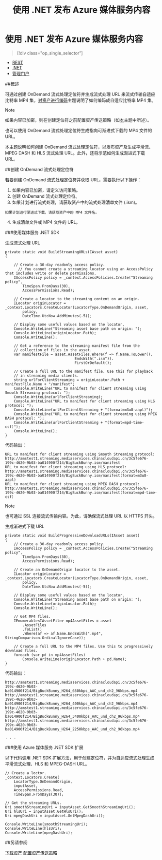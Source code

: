 ﻿---
title: 使用 .NET 发布 Azure 媒体服务内容
description: 了解如何创建用于生成流式处理 URL 的定位符。代码示例用 C# 编写且使用适用于 .NET 的媒体服务 SDK。
authors: juliako
manager: erikre
editor: ''
services: media-services
documentationCenter: ''

ms.service: media-services
ms.workload: media
ms.tgt_pltfrm: na
ms.devlang: na
ms.topic: article
ms.date: 08/30/2016
wacn.date: 12/12/2016
ms.author: juliako
---

# 使用 .NET 发布 Azure 媒体服务内容

> [!div class="op_single_selector"]
- [REST](./media-services-rest-deliver-streaming-content.md)
- [.NET](./media-services-deliver-streaming-content.md)
- [管理门户](./media-services-manage-content.md#publish)

##概述

可通过创建 OnDemand 流式处理定位符并生成流式处理 URL 来流式传输自适应比特率 MP4 集。[对资产进行编码](./media-services-encode-asset.md)主题说明了如何编码成自适应比特率 MP4 集。

>[!NOTE]
>如果内容已加密，则在创建定位符之前配置资产传送策略（如[本](./media-services-dotnet-configure-asset-delivery-policy.md)主题中所述）。

也可以使用 OnDemand 流式处理定位符生成指向可渐进式下载的 MP4 文件的 URL。

本主题说明如何创建 OnDemand 流式处理定位符，以发布资产及生成平滑流、MPEG DASH 和 HLS 流式处理 URL。此外，还将示范如何生成渐进式下载 URL。

##创建 OnDemand 流式处理定位符

若要创建 OnDemand 流式处理定位符并获取 URL，需要执行以下操作：

   1. 如果内容已加密，请定义访问策略。
   2. 创建 OnDemand 流式处理定位符。
   3. 如果计划进行流式处理，请获取资产中的流式处理清单文件 (.ism)。

    如果计划进行渐进式下载，请获取资产中的 MP4 文件名。
   4. 生成清单文件或 MP4 文件的 URL。

###使用媒体服务 .NET SDK 

生成流式处理 URL

```
private static void BuildStreamingURLs(IAsset asset)
{

    // Create a 30-day readonly access policy. 
      // You cannot create a streaming locator using an AccessPolicy that includes write or delete permissions.
    IAccessPolicy policy = _context.AccessPolicies.Create("Streaming policy",
        TimeSpan.FromDays(30),
        AccessPermissions.Read);

    // Create a locator to the streaming content on an origin. 
    ILocator originLocator = _context.Locators.CreateLocator(LocatorType.OnDemandOrigin, asset,
        policy,
        DateTime.UtcNow.AddMinutes(-5));

    // Display some useful values based on the locator.
    Console.WriteLine("Streaming asset base path on origin: ");
    Console.WriteLine(originLocator.Path);
    Console.WriteLine();

    // Get a reference to the streaming manifest file from the  
    // collection of files in the asset. 
    var manifestFile = asset.AssetFiles.Where(f => f.Name.ToLower().
                                EndsWith(".ism")).
                                FirstOrDefault();

    // Create a full URL to the manifest file. Use this for playback
    // in streaming media clients. 
    string urlForClientStreaming = originLocator.Path + manifestFile.Name + "/manifest";
    Console.WriteLine("URL to manifest for client streaming using Smooth Streaming protocol: ");
    Console.WriteLine(urlForClientStreaming);
    Console.WriteLine("URL to manifest for client streaming using HLS protocol: ");
    Console.WriteLine(urlForClientStreaming + "(format=m3u8-aapl)");
    Console.WriteLine("URL to manifest for client streaming using MPEG DASH protocol: ");
    Console.WriteLine(urlForClientStreaming + "(format=mpd-time-csf)"); 
    Console.WriteLine();
}
```

代码输出：

```
URL to manifest for client streaming using Smooth Streaming protocol:
http://amstest1.streaming.mediaservices.chinacloudapi.cn/3c5fe676-199c-4620-9b03-ba014900f214/BigBuckBunny.ism/manifest
URL to manifest for client streaming using HLS protocol:
http://amstest1.streaming.mediaservices.chinacloudapi.cn/3c5fe676-199c-4620-9b03-ba014900f214/BigBuckBunny.ism/manifest(format=m3u8-aapl)
URL to manifest for client streaming using MPEG DASH protocol:
http://amstest1.streaming.mediaservices.chinacloudapi.cn/3c5fe676-199c-4620-9b03-ba014900f214/BigBuckBunny.ism/manifest(format=mpd-time-csf)
```

>[!NOTE]
>也可通过 SSL 连接流式传输内容。为此，请确保流式处理 URL 以 HTTPS 开头。

生成渐进式下载 URL

```
private static void BuildProgressiveDownloadURLs(IAsset asset)
{
    // Create a 30-day readonly access policy. 
    IAccessPolicy policy = _context.AccessPolicies.Create("Streaming policy",
        TimeSpan.FromDays(30),
        AccessPermissions.Read);

    // Create an OnDemandOrigin locator to the asset. 
    ILocator originLocator = _context.Locators.CreateLocator(LocatorType.OnDemandOrigin, asset,
        policy,
        DateTime.UtcNow.AddMinutes(-5));

    // Display some useful values based on the locator.
    Console.WriteLine("Streaming asset base path on origin: ");
    Console.WriteLine(originLocator.Path);
    Console.WriteLine();

    // Get MP4 files.
    IEnumerable<IAssetFile> mp4AssetFiles = asset
        .AssetFiles
        .ToList()
        .Where(af => af.Name.EndsWith(".mp4", StringComparison.OrdinalIgnoreCase));

    // Create a full URL to the MP4 files. Use this to progressively download files.
    foreach (var pd in mp4AssetFiles)
        Console.WriteLine(originLocator.Path + pd.Name);
}
```

代码输出：

```
http://amstest1.streaming.mediaservices.chinacloudapi.cn/3c5fe676-199c-4620-9b03-ba014900f214/BigBuckBunny_H264_650kbps_AAC_und_ch2_96kbps.mp4
http://amstest1.streaming.mediaservices.chinacloudapi.cn/3c5fe676-199c-4620-9b03-ba014900f214/BigBuckBunny_H264_400kbps_AAC_und_ch2_96kbps.mp4
http://amstest1.streaming.mediaservices.chinacloudapi.cn/3c5fe676-199c-4620-9b03-ba014900f214/BigBuckBunny_H264_3400kbps_AAC_und_ch2_96kbps.mp4
http://amstest1.streaming.mediaservices.chinacloudapi.cn/3c5fe676-199c-4620-9b03-ba014900f214/BigBuckBunny_H264_2250kbps_AAC_und_ch2_96kbps.mp4

. . . 
```

###使用 Azure 媒体服务 .NET SDK 扩展

以下代码调用 .NET SDK 扩展方法，用于创建定位符，并为自适应流式处理生成平滑流式处理、HLS 和 MPEG-DASH URL。

```
// Create a loctor.
_context.Locators.Create(
    LocatorType.OnDemandOrigin,
    inputAsset,
    AccessPermissions.Read,
    TimeSpan.FromDays(30));

// Get the streaming URLs.
Uri smoothStreamingUri = inputAsset.GetSmoothStreamingUri();
Uri hlsUri = inputAsset.GetHlsUri();
Uri mpegDashUri = inputAsset.GetMpegDashUri();

Console.WriteLine(smoothStreamingUri);
Console.WriteLine(hlsUri);
Console.WriteLine(mpegDashUri);
```

##另请参阅

[下载资产](./media-services-deliver-asset-download.md)
[配置资产传送策略](./media-services-dotnet-configure-asset-delivery-policy.md)

<!---HONumber=Mooncake_Quality_Review_1118_2016-->